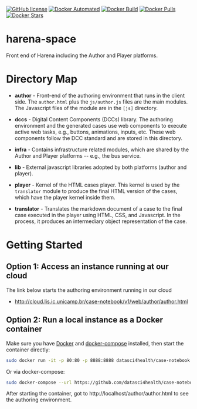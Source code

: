 [![GitHub license](https://img.shields.io/github/license/Naereen/StrapDown.js.svg)](https://github.com/datasci4health/case-notebook/blob/master/LICENSE)
[![Docker Automated](https://img.shields.io/docker/cloud/automated/datasci4health/case-notebook.svg?style=flat)](https://cloud.docker.com/u/datasci4health/repository/registry-1.docker.io/datasci4health/case-notebook)
[![Docker Build](https://img.shields.io/docker/cloud/build/datasci4health/case-notebook.svg?style=flat)](https://cloud.docker.com/u/datasci4health/repository/registry-1.docker.io/datasci4health/case-notebook)
[![Docker Pulls](https://img.shields.io/docker/pulls/datasci4health/case-notebook.svg?style=flat)](https://cloud.docker.com/u/datasci4health/repository/registry-1.docker.io/datasci4health/case-notebook)
[![Docker Stars](https://img.shields.io/docker/stars/datasci4health/case-notebook.svg?style=flat)](https://cloud.docker.com/u/datasci4health/repository/registry-1.docker.io/datasci4health/case-notebook)

# harena-space
Front end of Harena including the Author and Player platforms.

# Directory Map

* **author** - Front-end of the authoring environment that runs in the client side. The `author.html` plus the `js/author.js` files are the main modules. The Javascript files of the module are in the `[js]` directory.

* **dccs** - Digital Content Components (DCCs) library. The authoring environment and the generated cases use web components to execute active web tasks, e.g., buttons, animations, inputs, etc. These web components follow the DCC standard and are stored in this directory.

* **infra** - Contains infrastructure related modules, which are shared by the Author and Player platforms -- e.g., the bus service.

* **lib** - External javascript libraries adopted by both platforms (author and player).

* **player** - Kernel of the HTML cases player. This kernel is used by the `translator` module to produce the final HTML version of the cases, which have the player kernel inside them.

* **translator** - Translates the markdown document of a case to the final case executed in the player using HTML, CSS, and Javascript. In the process, it produces an intermediary object representation of the case.

# Getting Started

## Option 1: Access an instance running at our cloud

The link below starts the authoring environment running in our cloud

* http://cloud.lis.ic.unicamp.br/case-notebook/v1/web/author/author.html


## Option 2: Run a local instance as a Docker container

Make sure you have [Docker](https://docs.docker.com/install/#supported-platforms) and [docker-compose](https://docs.docker.com/compose/install/#install-compose) installed, then start the container directly:

```bash
sudo docker run -it -p 80:80 -p 8888:8888 datasci4health/case-notebook 
```

Or via docker-compose:


```bash
sudo docker-compose --url https://github.com/datasci4health/case-notebook/blob/master/docker-compose.yml up
```

After starting the container, got to http://localhost/author/author.html to see the authoring environment.
